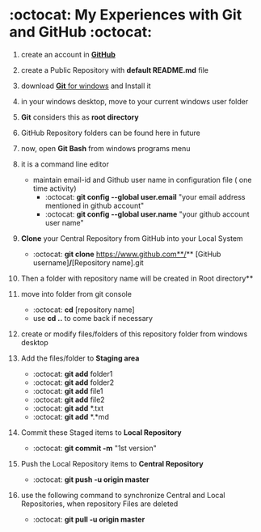 :octocat: My Experiences with Git and GitHub :octocat:
==================================
1. create an account in [**GitHub**](https://github.com/)

2. create a Public Repository with **default README.md** file

3. download [**Git** for windows](https://git-scm.com/downloads) and Install it

4. in your windows desktop, move to your current windows user folder

5. **Git** considers this as **root directory** 

6. GitHub Repository folders can be found here in future

7. now, open **Git Bash** from windows programs menu

8. it is a command line editor
	+ maintain email-id and Github user name in configuration file ( one time activity)  
		+ :octocat: **git config --global user.email** "your email address mentioned in github account"  
		+ :octocat: **git config --global user.name**  "your github account user name"  
		
9. **Clone** your Central Repository from GitHub into your Local System  
	+ :octocat: **git clone** https://www.github.com**/** [GitHub username]**/**[Repository name].git  
10. Then a folder with repository name will be created in Root directory**

11. move into folder from git console  
	+ :octocat: **cd** [repository name]  
	+ use **cd ..** to come back if necessary  
12. create or modify files/folders of this repository folder from windows desktop

13. Add the files/folder to **Staging area**  
	+ :octocat: **git add** folder1  
	+ :octocat: **git add** folder2  
	+ :octocat: **git add** file1  
	+ :octocat: **git add** file2  
	+ :octocat: **git add** *.txt  
	+ :octocat: **git add** *.*md
	
14. Commit these Staged items to **Local Repository**  
	+ :octocat: **git commit -m** "1st version"
	
15. Push the Local Repository items to **Central Repository**  
	+ :octocat: **git push -u origin master**
		
16. use the following command to synchronize Central and Local Repositories, when repository Files are deleted
	+ :octocat: **git pull -u origin master**